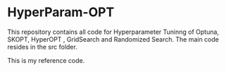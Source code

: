 # HyperParam-OPT
This repository contains all code for Hyperparameter Tuninng of Optuna, SKOPT, HyperOPT , GridSearch and Randomized Search. The main code resides in the src folder. 

This is my reference code.
